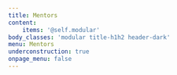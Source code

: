 ```yaml
---
title: Mentors
content:
    items: '@self.modular'
body_classes: 'modular title-h1h2 header-dark'
menu: Mentors
underconstruction: true
onpage_menu: false
---
```


